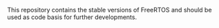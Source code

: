 This repository contains the stable versions of FreeRTOS and should be used as code basis for further developments.